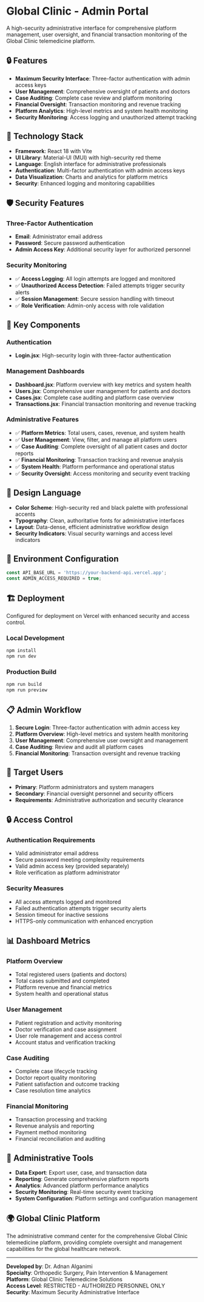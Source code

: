 # Global Clinic - Admin Portal

A high-security administrative interface for comprehensive platform management, user oversight, and financial transaction monitoring of the Global Clinic telemedicine platform.

## 🔒 Features

- **Maximum Security Interface**: Three-factor authentication with admin access keys
- **User Management**: Comprehensive oversight of patients and doctors
- **Case Auditing**: Complete case review and platform monitoring
- **Financial Oversight**: Transaction monitoring and revenue tracking
- **Platform Analytics**: High-level metrics and system health monitoring
- **Security Monitoring**: Access logging and unauthorized attempt tracking

## 🚀 Technology Stack

- **Framework**: React 18 with Vite
- **UI Library**: Material-UI (MUI) with high-security red theme
- **Language**: English interface for administrative professionals
- **Authentication**: Multi-factor authentication with admin access keys
- **Data Visualization**: Charts and analytics for platform metrics
- **Security**: Enhanced logging and monitoring capabilities

## 🛡️ Security Features

### Three-Factor Authentication
- **Email**: Administrator email address
- **Password**: Secure password authentication
- **Admin Access Key**: Additional security layer for authorized personnel

### Security Monitoring
- ✅ **Access Logging**: All login attempts are logged and monitored
- ✅ **Unauthorized Access Detection**: Failed attempts trigger security alerts
- ✅ **Session Management**: Secure session handling with timeout
- ✅ **Role Verification**: Admin-only access with role validation

## 🏥 Key Components

### Authentication
- **Login.jsx**: High-security login with three-factor authentication

### Management Dashboards
- **Dashboard.jsx**: Platform overview with key metrics and system health
- **Users.jsx**: Comprehensive user management for patients and doctors
- **Cases.jsx**: Complete case auditing and platform case overview
- **Transactions.jsx**: Financial transaction monitoring and revenue tracking

### Administrative Features
- ✅ **Platform Metrics**: Total users, cases, revenue, and system health
- ✅ **User Management**: View, filter, and manage all platform users
- ✅ **Case Auditing**: Complete oversight of all patient cases and doctor reports
- ✅ **Financial Monitoring**: Transaction tracking and revenue analysis
- ✅ **System Health**: Platform performance and operational status
- ✅ **Security Oversight**: Access monitoring and security event tracking

## 🎨 Design Language

- **Color Scheme**: High-security red and black palette with professional accents
- **Typography**: Clean, authoritative fonts for administrative interfaces
- **Layout**: Data-dense, efficient administrative workflow design
- **Security Indicators**: Visual security warnings and access level indicators

## 🔧 Environment Configuration

```javascript
const API_BASE_URL = 'https://your-backend-api.vercel.app';
const ADMIN_ACCESS_REQUIRED = true;
```

## 🏗️ Deployment

Configured for deployment on Vercel with enhanced security and access control.

### Local Development
```bash
npm install
npm run dev
```

### Production Build
```bash
npm run build
npm run preview
```

## 📋 Admin Workflow

1. **Secure Login**: Three-factor authentication with admin access key
2. **Platform Overview**: High-level metrics and system health monitoring
3. **User Management**: Comprehensive user oversight and management
4. **Case Auditing**: Review and audit all platform cases
5. **Financial Monitoring**: Transaction oversight and revenue tracking

## 👥 Target Users

- **Primary**: Platform administrators and system managers
- **Secondary**: Financial oversight personnel and security officers
- **Requirements**: Administrative authorization and security clearance

## 🔒 Access Control

### Authentication Requirements
- Valid administrator email address
- Secure password meeting complexity requirements
- Valid admin access key (provided separately)
- Role verification as platform administrator

### Security Measures
- All access attempts logged and monitored
- Failed authentication attempts trigger security alerts
- Session timeout for inactive sessions
- HTTPS-only communication with enhanced encryption

## 📊 Dashboard Metrics

### Platform Overview
- Total registered users (patients and doctors)
- Total cases submitted and completed
- Platform revenue and financial metrics
- System health and operational status

### User Management
- Patient registration and activity monitoring
- Doctor verification and case assignment
- User role management and access control
- Account status and verification tracking

### Case Auditing
- Complete case lifecycle tracking
- Doctor report quality monitoring
- Patient satisfaction and outcome tracking
- Case resolution time analytics

### Financial Monitoring
- Transaction processing and tracking
- Revenue analysis and reporting
- Payment method monitoring
- Financial reconciliation and auditing

## 🌟 Administrative Tools

- **Data Export**: Export user, case, and transaction data
- **Reporting**: Generate comprehensive platform reports
- **Analytics**: Advanced platform performance analytics
- **Security Monitoring**: Real-time security event tracking
- **System Configuration**: Platform settings and configuration management

## 🌍 Global Clinic Platform

The administrative command center for the comprehensive Global Clinic telemedicine platform, providing complete oversight and management capabilities for the global healthcare network.

---

**Developed by**: Dr. Adnan Alganimi  
**Specialty**: Orthopedic Surgery, Pain Intervention & Management  
**Platform**: Global Clinic Telemedicine Solutions  
**Access Level**: RESTRICTED - AUTHORIZED PERSONNEL ONLY  
**Security**: Maximum Security Administrative Interface


